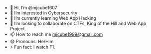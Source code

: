 - 👋 Hi, I’m @mjcube1607
- 👀 I’m interested in Cybersecurity
- 🌱 I’m currently learning Web App Hacking
- 💞️ I’m looking to collaborate on CTFs, King of the Hill and Web App Project.
- 📫 How to reach me mjcube1999@gmail.com
- 😄 Pronouns: He/Him
- ⚡ Fun fact: I watch F1.

<!---
mjcube1607/mjcube1607 is a ✨ special ✨ repository because its `README.md` (this file) appears on your GitHub profile.
You can click the Preview link to take a look at your changes.
--->
